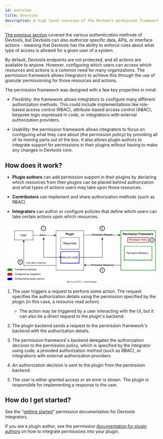 ```yaml
---
id: overview
title: Overview
description: A high level overview of the Devtools permission framework
---
```


[The previous section](../auth/index.md) covered the various _authentication_ methods of Devtools, but Devtools can also _authorize_ specific data, APIs, or interface actions - meaning that Devtools has the ability to enforce rules about what type of access is allowed for a given user of a system.

By default, Devtools endpoints are not protected, and all actions are available to anyone. However, configuring which users can access which resources and actions is a common need for many organizations. The permission framework allows integrators to achieve this through the use of granular permissioning for those resources and actions.

The permission framework was designed with a few key properties in mind:

- Flexibility: the framework allows integrators to configure many different authorization methods. This could include implementations like role-based access control (RBAC), attribute-based access control (ABAC), bespoke logic expressed in code, or integrations with external authorization providers.

- Usability: the permission framework allows integrators to focus on configuring what they care about (the permission policy) by providing all of its moving parts out of the box. It also allows plugin authors to integrate support for permissions in their plugins without having to make any changes in Devtools core.

## How does it work?

- **Plugin authors** can add permission support in their plugins by declaring which resources from their plugins can be placed behind authorization and what types of actions users may take upon those resources.

- **Contributors** can implement and share authorization methods (such as RBAC).

- **Integrators** can author or configure policies that define which users can take certain actions upon which resources.

![devtools framework overview](../assets/permissions/permission-framework-overview.drawio.svg)

1. The user triggers a request to perform some action. The request specifies the authorization details using the permission specified by the plugin (in this case, a resource read action).

   - The action may be triggered by a user interacting with the UI, but it can also be a direct request to the plugin's backend.

2. The plugin backend sends a request to the permission framework's backend with the authorization details.

3. The permission framework's backend delegates the authorization decision to the permission policy, which is specified by the integrator using code, a provided authorization method (such as RBAC), or integrations with external authorization providers.

4. An authorization decision is sent to the plugin from the permission backend.

5. The user is either granted access or an error is shown. The plugin is responsible for implementing a response to the user.

## How do I get started?

See the "[getting started](./getting-started.md)" permission documentation for Devtools integrators.

If you are a plugin author, see the permission [documentation for plugin authors](plugin-authors/01-setup.md) on how to integrate permissions into your plugin.
